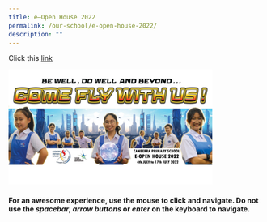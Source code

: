 ```yaml
---
title: e–Open House 2022
permalink: /our-school/e-open-house-2022/
description: ""
---
```




Click this [link](https://docs.google.com/presentation/d/e/2PACX-1vS-w9jpbut4Byyi5ELg8oj5CDUQ2hCS7LAjhxd84G_NLHD0cuPmKaEhOpvsR4az61O_Y7OMnOBzaQuf/pub?start=true&loop=false&delayms=60000&slide=id.p)


<img src="/images/open%20house%20banner%202022%201.jpg" style="width:80%">

#### For an awesome experience, use the mouse to click and navigate. Do not use the ***spacebar***, ***arrow buttons*** or ***enter*** on the keyboard to navigate.